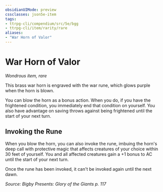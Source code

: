 ```yaml
---
obsidianUIMode: preview
cssclasses: json5e-item
tags:
- ttrpg-cli/compendium/src/5e/bgg
- ttrpg-cli/item/rarity/rare
aliases: 
- "War Horn of Valor"
---
```

# War Horn of Valor
*Wondrous item, rare*  


This brass war horn is engraved with the war rune, which glows purple when the horn is blown.

You can blow the horn as a bonus action. When you do, if you have the frightened condition, you immediately end that condition on yourself. You also have advantage on saving throws against being frightened until the start of your next turn.

## Invoking the Rune

When you blow the horn, you can also invoke the rune, imbuing the horn's deep call with protective magic that affects creatures of your choice within 30 feet of yourself. You and all affected creatures gain a +1 bonus to AC until the start of your next turn.

Once the rune has been invoked, it can't be invoked again until the next dawn.

*Source: Bigby Presents: Glory of the Giants p. 117*